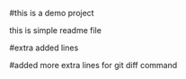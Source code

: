 #this is a demo project 

this is simple readme file

#extra added lines

#added more extra lines for git diff command